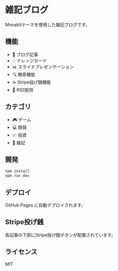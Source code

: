 # 雑記ブログ

Monakitテーマを使用した雑記ブログです。

## 機能

- 📖 ブログ記事
- 💡 ナレッジカード
- 📊 スライドプレゼンテーション
- 🔍 検索機能
- ☕️ Stripe投げ銭機能
- 📡 RSS配信

## カテゴリ

- 🎮 ゲーム
- 💻 開発
- 📈 投資
- 📝 雑記

## 開発

```bash
npm install
npm run dev
```

## デプロイ

GitHub Pages に自動デプロイされます。

## Stripe投げ銭

各記事の下部にStripe投げ銭ボタンが配置されています。

## ライセンス

MIT